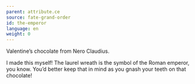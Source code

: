 ```yaml
---
parent: attribute.ce
source: fate-grand-order
id: the-emperor
language: en
weight: 0
---
```


Valentine’s chocolate from Nero Claudius.

I made this myself!
The laurel wreath is the symbol of the Roman emperor, you know.
You’d better keep that in mind as you gnash your teeth on that chocolate!
